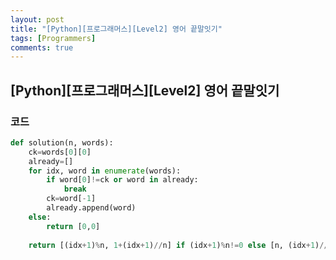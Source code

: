 ```yaml
---
layout: post
title: "[Python][프로그래머스][Level2] 영어 끝말잇기"
tags: [Programmers]
comments: true
---
```


## [Python][프로그래머스][Level2] 영어 끝말잇기

### 코드

```python
def solution(n, words):
    ck=words[0][0]
    already=[]
    for idx, word in enumerate(words):
        if word[0]!=ck or word in already:
            break
        ck=word[-1]
        already.append(word)
    else:
        return [0,0]
    
    return [(idx+1)%n, 1+(idx+1)//n] if (idx+1)%n!=0 else [n, (idx+1)//n]
```